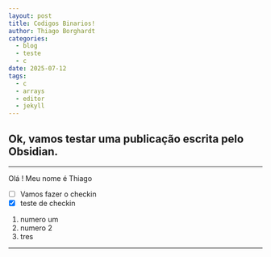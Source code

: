 ```yaml
---
layout: post
title: Codigos Binarios!
author: Thiago Borghardt
categories:
  - blog
  - teste
  - c
date: 2025-07-12
tags:
  - c
  - arrays
  - editor
  - jekyll
---
```



## Ok, vamos testar uma publicação escrita pelo Obsidian.

---

Olá ! Meu nome é Thiago
- [ ] Vamos fazer o checkin 
- [x] teste de checkin

1. numero um
2. numero 2
3. tres

--- 
